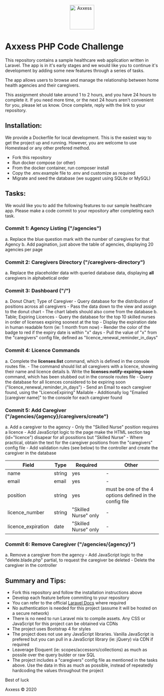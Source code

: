<p align="center">
    <img src="https://accounts.axxessweb.com/Images/Login/logo.svg" alt="Axxess" height="80px">
</p>

# Axxess PHP Code Challenge

This repository contains a sample healthcare web application written in Laravel.
The app is in it's early stages and we would like you to continue it's development by adding some new features through a series of tasks.

The app allows users to browse and manage the relationship between home health agencies and their caregivers.

This assignment should take around 1 to 2 hours, and you have 24 hours to complete it.
If you need more time, or the next 24 hours aren't convenient for you, please let us know.
Once complete, reply with the link to your repository.


## Installation:

We provide a Dockerfile for local development. This is the easiest way to get the project up and running.
However, you are welcome to use Homestead or any other prefered method.

- Fork this repository
- Run docker compose (or other)
- From the docker container, run composer install
- Copy the .env.example file to .env and customize as required
- Migrate and seed the database (we suggest using SQLite or MySQL)


## Tasks:

We would like you to add the following features to our sample healthcare app.
Please make a code commit to your repository after completing each task.

### Commit 1: Agency Listing ("/agencies")
a. Replace the blue question mark with the number of caregives for that Agency
b. Add pagination, just above the table of agencies, displaying 20 agencies per page

### Commit 2: Caregivers Directory ("/caregivers-directory")
a. Replace the placeholder data with queried database data, displaying **all** caregivers in alphabetical order

### Commit 3: Dashboard ("/")
a. Donut Chart; Type of Caregiver
    - Query database for the distribution of positions across all caregivers
    - Pass the data down to the view and assign to the donut chart
    - The chart labels should also come from the database
b. Table; Expiring Licences
    - Query the database for the top 10 skilled nurses in order of licenses expiring soonest at the top
    - Display the expiration date in human readable form (ie: 1 month from now)
    - Render the color of the badge to red if the expiry date is within "x" days
    - Pull the value of "x" from the "caregivers" config file, defined as "licence_renewal_reminder_in_days"

### Commit 4: Licence Commands
a. Complete the **licenses:list** command, which is defined in the console routes file.
    - The command should list all caregivers with a licence, showing their name and licence details
b. Write the **licenses:notify-expiring-soon** command, which has been stubbed out in the console routes file
    - Query the database for all licences considered to be expiring soon ("licence_renewal_reminder_in_days")
    - Send an Email to each caregiver found, using the "LicenceExpiring" Mailable
    - Additionally log "Emailed [caregiver name]" to the console for each caregiver found

### Commit 5: Add Caregiver ("/agencies/{agency}/caregivers/create")
a. Add a caregiver to the agency
    - Only the "Skilled Nurse" position requires a licence
    - Add JavaScript logic to the page make the HTML section tag (id="licence") disapear for all possitions but "Skilled Nurse"
    - Where practical, obtain the text for the caregiver positions from the "caregivers" config file
    - Add validation rules (see below) to the controller and create the caregiver in the database

| Field | Type | Required | Other |
|---|---|---|---|
| name | string | yes | - |
| email | email | yes | - |
| position | string | yes | must be one of the 4 options defined in the config file |
| licence_number | string | "Skilled Nurse" only | - |
| licence_expiration | date | "Skilled Nurse" only | - |

### Commit 6: Remove Caregiver ("/agencies/{agency}")
a. Remove a caregiver from the agency
    - Add JavaScript logic to the "delete.blade.php" partial, to request the caregiver be deleted
    - Delete the caregiver in the controller


## Summary and Tips:
- Fork this repository and follow the installation instructions above
- Develop each feature before commiting to your repository
- You can refer to the official [Laravel Docs](https://laravel.com/docs/) where required
- No authentication is needed for this project (assume it will be hosted on a secure network)
- There is no need to run Laravel mix to compile assets. Any CSS or JavaScript for this project can be obtained via CDNs
- The project uses Bootstrap 4 for styles
- The project does not use any JavaScript libraries. Vanilla JavaScript is prefered but you can pull in a JavaScript library (ie: jQuery) via CDN if required
- Leaverage Eloquent (ie: scopes/accessors/collections) as much as possile over the query bulder or raw SQL
- The project includes a "caregivers" config file as mentioned in the tasks above. Use the data in this as much as possible, instead of repeatedly hardcoding the values throughout the project


Best of luck

Axxess © 2020
